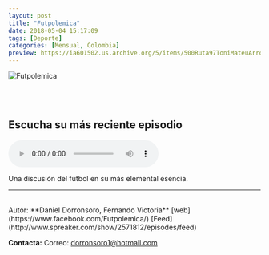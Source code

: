 ```yaml
---
layout: post
title: "Futpolemica"
date: 2018-05-04 15:17:09
tags: [Deporte]
categories: [Mensual, Colombia]
preview: https://ia601502.us.archive.org/5/items/500Ruta97ToniMateuArrom/300-DanielDorronsoro.jpg
---
```


![Futpolemica](https://ia601502.us.archive.org/5/items/500Ruta97ToniMateuArrom/500-DanielDorronsoro.jpg)

<br/>
<br/>

## Escucha su más reciente episodio

<!--reproductor-feed=http://www.spreaker.com/show/2571812/episodes/feed-->
<!--reproductor-start-->
<audio id="audio" preload="auto" controls="" src="http://dts.podtrac.com/redirect.mp3/api.spreaker.com/download/episode/15122155/futpolemica31.mp3"></audio>
<!--reproductor-end-->

Una discusión del fútbol en su más elemental esencia.  

_ _ _
<br>
Autor: **Daniel Dorronsoro, Fernando Victoria**  
[web](https://www.facebook.com/Futpolemica/)  
[Feed](http://www.spreaker.com/show/2571812/episodes/feed)  


**Contacta:**
Correo: [dorronsoro1@hotmail.com](mailto:dorronsoro1@hotmail.com)  
